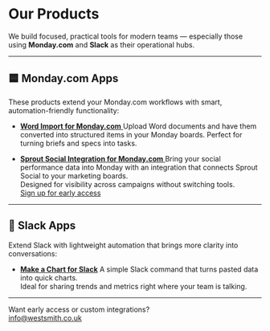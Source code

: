 # Our Products

We build focused, practical tools for modern teams — especially those using **Monday.com** and **Slack** as their operational hubs.

---

## 🟦 Monday.com Apps

These products extend your Monday.com workflows with smart, automation-friendly functionality:

- [**Word Import for Monday.com** ](./word-import-for-monday)
  Upload Word documents and have them converted into structured items in your Monday boards. Perfect for turning briefs and specs into tasks.

- [**Sprout Social Integration for Monday.com** ](./sprout-bridge-for-monday)
  Bring your social performance data into Monday with an integration that connects Sprout Social to your marketing boards.  
  Designed for visibility across campaigns without switching tools.  
  [Sign up for early access](https://your-signup-link.com)

---

## 💬 Slack Apps

Extend Slack with lightweight automation that brings more clarity into conversations:

- [**Make a Chart for Slack**](./make-a-chart)
  A simple Slack command that turns pasted data into quick charts.  
  Ideal for sharing trends and metrics right where your team is talking.

---

Want early access or custom integrations?  
[info@westsmith.co.uk](mailto:info@westsmith.co.uk)
